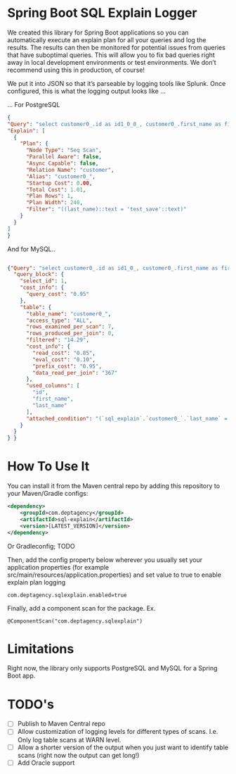 # Spring Boot SQL Explain Logger

We created this library for Spring Boot applications so you can automatically execute an explain plan for all your queries and log the results. The results can then be monitored for potential issues from queries that have suboptimal queries.  This will allow you to fix bad queries right away in local development environments or test environments.  We don’t recommend using this in production, of course!

We put it into JSON so that it’s parseable by logging tools like Splunk. Once configured, this is what the logging output looks like …

… For PostgreSQL

```json
{
"Query": "select customer0_.id as id1_0_0_, customer0_.first_name as first_na2_0_0_, customer0_.last_name as last_nam3_0_0_ from customer customer0_ where customer0_.id=?" ,
"Explain": [
  {
    "Plan": {
      "Node Type": "Seq Scan",
      "Parallel Aware": false,
      "Async Capable": false,
      "Relation Name": "customer",
      "Alias": "customer0_",
      "Startup Cost": 0.00,
      "Total Cost": 1.01,
      "Plan Rows": 1,
      "Plan Width": 240,
      "Filter": "((last_name)::text = 'test_save'::text)"
    }
  }
]
}
```
And for MySQL..

```json

{"Query": "select customer0_.id as id1_0_, customer0_.first_name as first_na2_0_, customer0_.last_name as last_nam3_0_ from customer customer0_ where customer0_.last_name=?" ,"Explain": {
  "query_block": {
    "select_id": 1,
    "cost_info": {
      "query_cost": "0.95"
    },
    "table": {
      "table_name": "customer0_",
      "access_type": "ALL",
      "rows_examined_per_scan": 7,
      "rows_produced_per_join": 0,
      "filtered": "14.29",
      "cost_info": {
        "read_cost": "0.85",
        "eval_cost": "0.10",
        "prefix_cost": "0.95",
        "data_read_per_join": "367"
      },
      "used_columns": [
        "id",
        "first_name",
        "last_name"
      ],
      "attached_condition": "(`sql_explain`.`customer0_`.`last_name` = 'test_save')"
    }
  }
} }
```

# How To Use It

You can install it from the Maven central repo by adding this repository to your Maven/Gradle configs:

```xml
<dependency>
	<groupId>com.deptagency</groupId>
	<artifactId>sql-explain</artifactId>
	<version>[LATEST_VERSION]</version>
</dependency>
```

Or Gradleconfig;
TODO

Then, add the config property below wherever you usually set your application properties (for example src/main/resources/application.properties) and set value to true to enable explain plan logging

```
com.deptagency.sqlexplain.enabled=true
```

Finally, add a component scan for the package. Ex.
```
@ComponentScan("com.deptagency.sqlexplain")
```

# Limitations

Right now, the library only supports PostgreSQL and MySQL for a Spring Boot app.

# TODO's

- [ ] Publish to Maven Central repo
- [ ] Allow customization of logging levels for different types of scans.  I.e. Only log table scans at WARN level.
- [ ] Allow a shorter version of the output when you just want to identify table scans (right now the output can get long!)
- [ ] Add Oracle support
